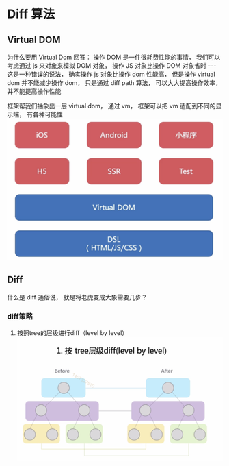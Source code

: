 # Diff 算法

## Virtual DOM

为什么要用 Virtual Dom
回答： 操作 DOM 是一件很耗费性能的事情， 我们可以考虑通过 js 来对象来模拟 DOM 对象， 操作 JS 对象比操作 DOM 对象省时 --- 这是一种错误的说法， 确实操作 js 对象比操作 dom 性能高， 但是操作 virtual dom 并不能减少操作 dom， 只是通过 diff path 算法， 可以大大提高操作效率， 并不能提高操作性能

框架帮我们抽象出一层 virtual dom， 通过 vm， 框架可以把 vm 适配到不同的显示端， 有各种可能性
![vm抽象层](./diff01.png)

## Diff

什么是 diff
通俗说， 就是将老虎变成大象需要几步？

### diff策略
1. 按照tree的层级进行diff（level by level）
![](./diff02.png)
